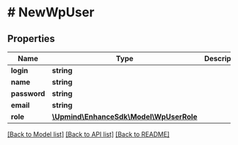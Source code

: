 # # NewWpUser

## Properties

Name | Type | Description | Notes
------------ | ------------- | ------------- | -------------
**login** | **string** |  |
**name** | **string** |  | [optional]
**password** | **string** |  |
**email** | **string** |  |
**role** | [**\Upmind\EnhanceSdk\Model\WpUserRole**](WpUserRole.md) |  |

[[Back to Model list]](../../README.md#models) [[Back to API list]](../../README.md#endpoints) [[Back to README]](../../README.md)
